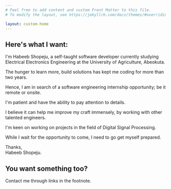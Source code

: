 ```yaml
---
# Feel free to add content and custom Front Matter to this file.
# To modify the layout, see https://jekyllrb.com/docs/themes/#overriding-theme-defaults

layout: custom-home
---
```


## Here's what I want:

I'm Habeeb Shopeju, a self-taught software developer currently studying Electrical Electronics Engineering at the University of Agriculture, Abeokuta.

The hunger to learn more, build solutions has kept me coding for more than two years.

Hence, I am in search of a software engineering internship opportunity; be it remote or onsite.

I'm patient and have the ability to pay attention to details.

I believe it can help me improve my craft immensely, by working with other talented engineers.

I'm keen on working on projects in the field of Digital Signal Processing.

While I wait for the opportunity to come, I need to go get myself prepared.

Thanks,  
Habeeb Shopeju.

## You want something too?  
  
Contact me through links in the footnote.
